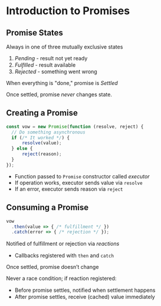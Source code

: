 # Introduction to Promises

## Promise States

Always in one of three mutually exclusive states

1. _Pending_ - result not yet ready
1. _Fulﬁlled_  - result available
1. _Rejected_ - something went wrong

When everything is "done," promise is _Settled_

Once settled, promise *never* changes state.

## Creating a Promise
```js
const vow = new Promise(function (resolve, reject) {
  // Do something asynchronous
  if (/* It worked */) {
      resolve(value);
  } else { 
      reject(reason); 
  } 
});
```

* Function passed to `Promise` constructor called _executor_
* If operation works, executor sends value via `resolve`
* If an error, executor sends reason via `reject`

## Consuming a Promise
```js
vow
  .then(value => { /* fulfillment */ }) 
  .catch(error => { /* rejection */ });
```

Notiﬁed of fulﬁllment or rejection via _reactions_
* Callbacks registered with `then` and `catch`

Once settled, promise doesn’t change 

Never a race condition; if reaction registered:
* Before promise settles, notiﬁed when settlement happens 
* After promise settles, receive (cached) value immediately